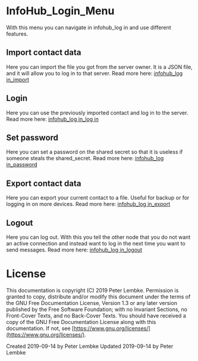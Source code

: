 # InfoHub_Login_Menu

With this menu you can navigate in infohub_log in and use different features.

## Import contact data

Here you can import the file you got from the server owner. It is a JSON file, and it will allow you to log in to that
server. Read more here: [infohub_log in_import](plugin,infohub_login_import)

## Login

Here you can use the previously imported contact and log in to the server. Read more
here: [infohub_log in_log in](plugin,infohub_login_login)

## Set password

Here you can set a password on the shared secret so that it is useless if someone steals the shared_secret. Read more
here: [infohub_log in_password](plugin,infohub_login_password)

## Export contact data

Here you can export your current contact to a file. Useful for backup or for logging in on more devices. Read more
here: [infohub_log in_export](plugin,infohub_login_export)

## Logout

Here you can log out. With this you tell the other node that you do not want an active connection and instead want to
log in the next time you want to send messages. Read more here: [infohub_log in_logout](plugin,infohub_login_logout)

# License

This documentation is copyright (C) 2019 Peter Lembke. Permission is granted to copy, distribute and/or modify this
document under the terms of the GNU Free Documentation License, Version 1.3 or any later version published by the Free
Software Foundation; with no Invariant Sections, no Front-Cover Texts, and no Back-Cover Texts. You should have received
a copy of the GNU Free Documentation License along with this documentation. If not,
see [https://www.gnu.org/licenses/](https://www.gnu.org/licenses/).

Created 2019-09-14 by Peter Lembke Updated 2019-09-14 by Peter Lembke
